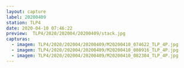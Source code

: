 ```yaml
---
layout: capture
label: 20200409
station: TLP4
date: 2020-04-10 07:46:22
preview:  TLP4/2020/202004/20200409/stack.jpg
capturas:
  - imagem: TLP4/2020/202004/20200409/M20200410_074622_TLP_4P.jpg
  - imagem: TLP4/2020/202004/20200409/M20200410_080916_TLP_4P.jpg
  - imagem: TLP4/2020/202004/20200409/M20200410_082304_TLP_4P.jpg
---
```

